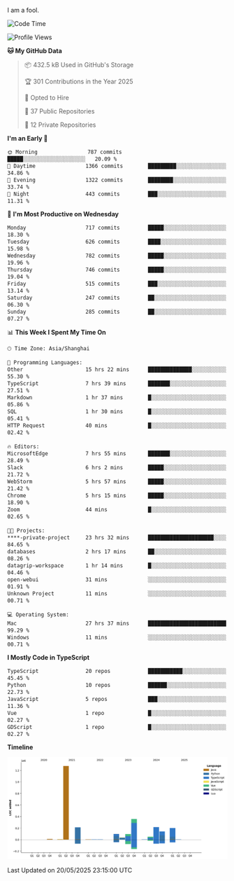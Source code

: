 I am a fool.

<!--START_SECTION:waka-->
![Code Time](http://img.shields.io/badge/Code%20Time-3%2C037%20hrs%2040%20mins-blue)

![Profile Views](http://img.shields.io/badge/Profile%20Views-1-blue)

**🐱 My GitHub Data** 

> 📦 432.5 kB Used in GitHub's Storage 
 > 
> 🏆 301 Contributions in the Year 2025
 > 
> 💼 Opted to Hire
 > 
> 📜 37 Public Repositories 
 > 
> 🔑 12 Private Repositories 
 > 
**I'm an Early 🐤** 

```text
🌞 Morning                787 commits         █████░░░░░░░░░░░░░░░░░░░░   20.09 % 
🌆 Daytime                1366 commits        █████████░░░░░░░░░░░░░░░░   34.86 % 
🌃 Evening                1322 commits        ████████░░░░░░░░░░░░░░░░░   33.74 % 
🌙 Night                  443 commits         ███░░░░░░░░░░░░░░░░░░░░░░   11.31 % 
```
📅 **I'm Most Productive on Wednesday** 

```text
Monday                   717 commits         █████░░░░░░░░░░░░░░░░░░░░   18.30 % 
Tuesday                  626 commits         ████░░░░░░░░░░░░░░░░░░░░░   15.98 % 
Wednesday                782 commits         █████░░░░░░░░░░░░░░░░░░░░   19.96 % 
Thursday                 746 commits         █████░░░░░░░░░░░░░░░░░░░░   19.04 % 
Friday                   515 commits         ███░░░░░░░░░░░░░░░░░░░░░░   13.14 % 
Saturday                 247 commits         ██░░░░░░░░░░░░░░░░░░░░░░░   06.30 % 
Sunday                   285 commits         ██░░░░░░░░░░░░░░░░░░░░░░░   07.27 % 
```


📊 **This Week I Spent My Time On** 

```text
🕑︎ Time Zone: Asia/Shanghai

💬 Programming Languages: 
Other                    15 hrs 22 mins      ██████████████░░░░░░░░░░░   55.30 % 
TypeScript               7 hrs 39 mins       ███████░░░░░░░░░░░░░░░░░░   27.51 % 
Markdown                 1 hr 37 mins        █░░░░░░░░░░░░░░░░░░░░░░░░   05.86 % 
SQL                      1 hr 30 mins        █░░░░░░░░░░░░░░░░░░░░░░░░   05.41 % 
HTTP Request             40 mins             █░░░░░░░░░░░░░░░░░░░░░░░░   02.42 % 

🔥 Editors: 
MicrosoftEdge            7 hrs 55 mins       ███████░░░░░░░░░░░░░░░░░░   28.49 % 
Slack                    6 hrs 2 mins        █████░░░░░░░░░░░░░░░░░░░░   21.72 % 
WebStorm                 5 hrs 57 mins       █████░░░░░░░░░░░░░░░░░░░░   21.42 % 
Chrome                   5 hrs 15 mins       █████░░░░░░░░░░░░░░░░░░░░   18.90 % 
Zoom                     44 mins             █░░░░░░░░░░░░░░░░░░░░░░░░   02.65 % 

🐱‍💻 Projects: 
****-private-project     23 hrs 32 mins      █████████████████████░░░░   84.65 % 
databases                2 hrs 17 mins       ██░░░░░░░░░░░░░░░░░░░░░░░   08.26 % 
datagrip-workspace       1 hr 14 mins        █░░░░░░░░░░░░░░░░░░░░░░░░   04.46 % 
open-webui               31 mins             ░░░░░░░░░░░░░░░░░░░░░░░░░   01.91 % 
Unknown Project          11 mins             ░░░░░░░░░░░░░░░░░░░░░░░░░   00.71 % 

💻 Operating System: 
Mac                      27 hrs 37 mins      █████████████████████████   99.29 % 
Windows                  11 mins             ░░░░░░░░░░░░░░░░░░░░░░░░░   00.71 % 
```

**I Mostly Code in TypeScript** 

```text
TypeScript               20 repos            ███████████░░░░░░░░░░░░░░   45.45 % 
Python                   10 repos            ██████░░░░░░░░░░░░░░░░░░░   22.73 % 
JavaScript               5 repos             ███░░░░░░░░░░░░░░░░░░░░░░   11.36 % 
Vue                      1 repo              █░░░░░░░░░░░░░░░░░░░░░░░░   02.27 % 
GDScript                 1 repo              █░░░░░░░░░░░░░░░░░░░░░░░░   02.27 % 
```



**Timeline**

![Lines of Code chart](https://raw.githubusercontent.com/VeejaLiu/VeejaLiu/master/assets/bar_graph.png)


 Last Updated on 20/05/2025 23:15:00 UTC
<!--END_SECTION:waka-->

